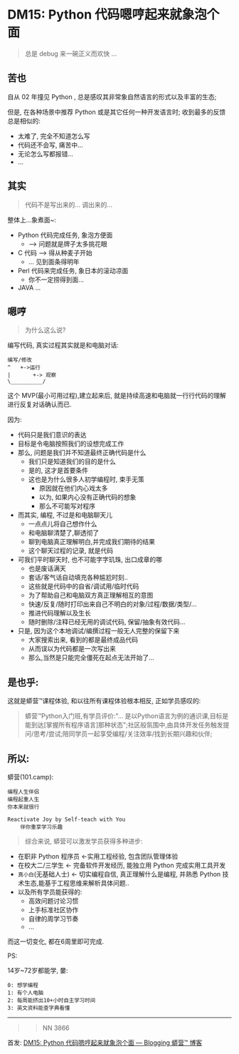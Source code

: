 # DM15: Python 代码嗯哼起来就象泡个面
> 总是 debug 来一碗正义而欢快 ...

## 苦也

自从 02 年撞见 Python , 总是感叹其非常象自然语言的形式以及丰富的生态;

但是, 在各种场景中推荐 Python 或是其它任何一种开发语言时;
收到最多的反馈总是相似的:

- 太难了, 完全不知道怎么写
- 代码还不会写, 痛苦中...
- 无论怎么写都报错...
- ...


## 其实
> 代码不是写出来的... 调出来的...  


整体上...象煮面~:

- Python 代码完成任务, 象泡方便面
    +  --> 问题就是牌子太多挑花眼 
- C 代码 --> 得从种麦子开始
    + ... 见到面条得明年
- Perl 代码来完成任务, 象日本的滚动凉面
    + 你不一定捞得到面...
- JAVA ...




## 嗯哼
> 为什么这么说?

编写代码, 真实过程其实就是和电脑对话:

    编写/修改
    ^   +->运行
    |       +-> 观察
    \__________/


这个 MVP(最小可用过程),建立起来后,
就是持续高速和电脑就一行行代码的理解进行反复对话确认而已.

因为:

- 代码只是我们意识的表达
- 目标是令电脑按照我们的设想完成工作
- 那么, 问题是我们并不知道最终正确代码是什么
    + 我们只是知道我们的目的是什么
    + 是的, 这才是首要条件
    + 这也是为什么很多人初学编程时, 束手无策
        * 原因就在他们内心戏太多
        * 以为, 如果内心没有正确代码的想象
        * 那么不可能写对程序
- 而其实, 编程, 不过是和电脑聊天儿
    + 一点点儿将自己想作什么
    + 和电脑聊清楚了,聊透彻了
    + 聊到电脑真正理解明白,并完成我们期待的结果
    + 这个聊天过程的记录, 就是代码
- 可我们平时聊天时, 也不可能字字玑珠, 出口成章的哪
    + 也是废话满天
    + 套话/客气话自动填充各种尴尬时刻..
    + 这些就是代码中的自省/调试用/临时代码
    + 为了帮助自己和电脑双方真正理解相互的意图
    + 快速/反复/随时打印出来自己不明白的对象/过程/数据/类型/...
    + 推进代码理解以及生长
    + 随时删除/注释已经无用的调试代码, 保留/抽象有效代码...
- 只是, 因为这个本地调试/编撰过程一般无人完整的保留下来
    + 大家搜索出来, 看到的都是最终成品代码
    + 从而误以为代码都是一次写出来
    + 那么,当然是只能完全僵死在起点无法开始了...



## 是也乎:
这就是蟒营™课程体验, 和以往所有课程体验根本相反, 正如学员感叹的:

> 蟒营™Python入门班,有学员评价:"... 是以Python语言为例的通识课,目标是能到达[掌握所有程序语言]那种状态";社区般氛围中,由具体开发任务触发提问/思考/尝试;陪同学员一起享受编程/关注效率/找到长期兴趣和伙伴;


## 所以:

蟒营(101.camp): 

    编程人生伴侣
    编程起重人生
    你本来就很行
    
    Reactivate Joy by Self-teach with You
        伴你重享学习乐趣


> 综合来说, 蟒营可以激发学员获得多种进步:

- 在职非 Python 程序员 <-实用工程经验, 包含团队管理体验
- 在校大二/三学生 <-  完备软件开发经历, 能独立用 Python 完成实用工具开发
- `真小白`(无基础人士) <- 切实编程自信, 真正理解什么是编程, 并熟悉 Python 技术生态,能基于工程思维来解析具体问题..
- 以及所有学员能获得的:
    + 高效问题讨论习惯
    + 上手标准社区协作
    + 自律的周学习节奏
    + ...

而这一切变化, 都在6周里即可完成.

PS:

14岁~72岁都能学, 嘦:

    0: 想学编程
    1: 有个人电脑
    2: 每周能挤出10+小时自主学习时间
    3: 英文资料能查字典看懂



------------

>> NN 3866

首发: [DM15: Python 代码嗯哼起来就象泡个面 — Blogging 蟒营™ 博客](https://blog.101.camp/DM/191219-DM15-IMHO-instant-noodles/)

